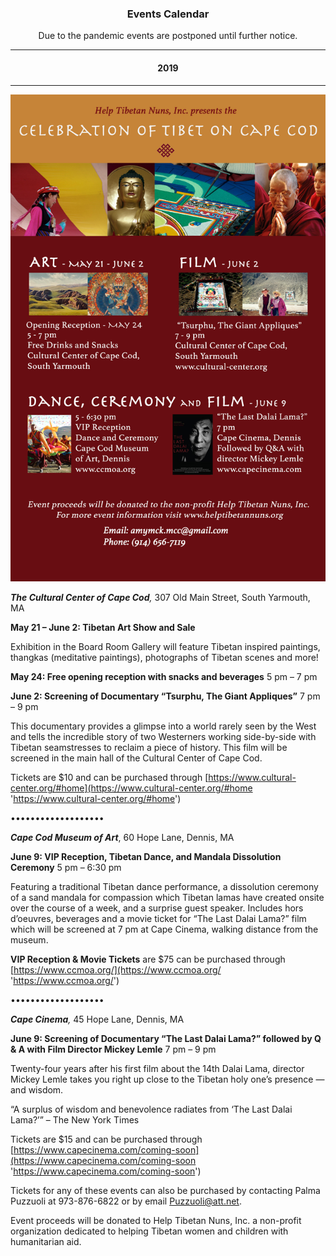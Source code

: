 <h3 style="text-align:center">Events Calendar</h3>

<div style="text-align:center">Due to the pandemic events are postponed until further notice.</div>

<hr>
<h4 style="text-align:center">2019</h4>
<hr>

<img src="../media/celebration-of-tibet-flyer.jpg">

**_The Cultural Center of Cape Cod_**_,_ 307 Old Main Street, South Yarmouth, MA

**May 21 – June 2: Tibetan Art Show and Sale**

Exhibition in the Board Room Gallery will feature Tibetan inspired paintings, thangkas (meditative paintings), photographs of Tibetan scenes and more!

**May 24: Free opening reception with snacks and beverages** 5 pm – 7 pm

**June 2: Screening of Documentary “Tsurphu, The Giant Appliques”** 7 pm – 9 pm

This documentary provides a glimpse into a world rarely seen by the West and tells the incredible story of two Westerners working side-by-side with Tibetan seamstresses to reclaim a piece of history. This film will be screened in the main hall of the Cultural Center of Cape Cod.

Tickets are $10 and can be purchased through [https://www.cultural-center.org/#home](https://www.cultural-center.org/#home 'https://www.cultural-center.org/#home')

•••••••••••••••••••

**_Cape Cod Museum of Art_**, 60 Hope Lane, Dennis, MA

**June 9: VIP Reception, Tibetan Dance, and Mandala Dissolution Ceremony** 5 pm – 6:30 pm

Featuring a traditional Tibetan dance performance, a dissolution ceremony of a sand mandala for compassion which Tibetan lamas have created onsite over the course of a week, and a surprise guest speaker. Includes hors d’oeuvres, beverages and a movie ticket for “The Last Dalai Lama?” film which will be screened at 7 pm at Cape Cinema, walking distance from the museum.

**VIP Reception & Movie Tickets** are $75 can be purchased through [https://www.ccmoa.org/](https://www.ccmoa.org/ 'https://www.ccmoa.org/')

•••••••••••••••••••

**_Cape Cinema_**_,_ 45 Hope Lane, Dennis, MA

**June 9: Screening of Documentary “The Last Dalai Lama?” followed by Q & A with Film Director Mickey Lemle** 7 pm – 9 pm

Twenty-four years after his first film about the 14th Dalai Lama, director Mickey Lemle takes you right up close to the Tibetan holy one’s presence — and wisdom.

“A surplus of wisdom and benevolence radiates from ‘The Last Dalai Lama?’” – The New York Times

Tickets are $15 and can be purchased through [https://www.capecinema.com/coming-soon](https://www.capecinema.com/coming-soon 'https://www.capecinema.com/coming-soon')

Tickets for any of these events can also be purchased by contacting Palma Puzzuoli at 973-876-6822 or by email Puzzuoli@att.net.

Event proceeds will be donated to Help Tibetan Nuns, Inc. a non-profit organization dedicated to helping Tibetan women and children with humanitarian aid.
